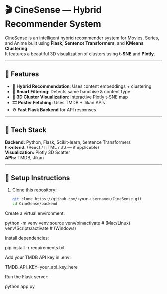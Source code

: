 # 🎬 CineSense — Hybrid Recommender System

CineSense is an intelligent hybrid recommender system for Movies, Series, and Anime built using **Flask**, **Sentence Transformers**, and **KMeans Clustering**.  
It features a beautiful 3D visualization of clusters using **t-SNE** and **Plotly**.

---

## 🚀 Features

- 🧠 **Hybrid Recommendation**: Uses content embeddings + clustering
- 🎯 **Smart Filtering**: Detects same franchise & content type
- 🌌 **3D Cluster Visualization**: Interactive Plotly t-SNE map
- 🎞️ **Poster Fetching**: Uses TMDB + Jikan APIs
- ⚙️ **Fast Flask Backend** for API responses

---

## 🧩 Tech Stack

**Backend:** Python, Flask, Scikit-learn, Sentence Transformers  
**Frontend:** (React / HTML / JS — if applicable)  
**Visualization:** Plotly 3D Scatter  
**APIs:** TMDB, Jikan

---

## 🧰 Setup Instructions

1. Clone this repository:
   ```bash
   git clone https://github.com/<your-username>/CineSense.git
   cd CineSense/backend
   ```

Create a virtual environment:

python -m venv venv
source venv/bin/activate # (Mac/Linux)
venv\Scripts\activate # (Windows)

Install dependencies:

pip install -r requirements.txt

Add your TMDB API key in .env:

TMDB_API_KEY=your_api_key_here

Run the Flask server:

python app.py

